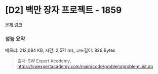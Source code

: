 # [D2] 백만 장자 프로젝트 - 1859 

[문제 링크](https://swexpertacademy.com/main/code/problem/problemDetail.do?contestProbId=AV5LrsUaDxcDFAXc) 

### 성능 요약

메모리: 212,084 KB, 시간: 2,571 ms, 코드길이: 826 Bytes



> 출처: SW Expert Academy, https://swexpertacademy.com/main/code/problem/problemList.do